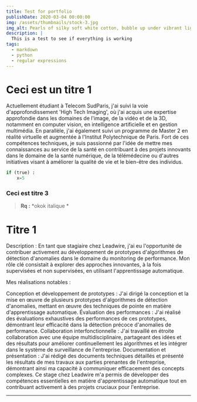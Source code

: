 ```yaml
---
title: Test for portfolio
publishDate: 2020-03-04 00:00:00
img: /assets/thumbnails/stock-3.jpg
img_alt: Pearls of silky soft white cotton, bubble up under vibrant lighting
description: |
  This is a test to see if everything is working
tags:
  - markdown
  - python
  - regular expressions
---
```


# Ceci est un titre 1

Actuellement étudiant à Telecom SudParis, j'ai suivi la voie d'approfondissement 'High Tech Imaging', où j'ai acquis une expertise approfondie dans les domaines de l'image, de la vidéo et de la 3D, notamment en computer vision, en intelligence artificielle et en gestion multimédia. En parallèle, j'ai également suivi un programme de Master 2 en réalité virtuelle et augmentée à l'Institut Polytechnique de Paris. Fort de ces compétences techniques, je suis passionné par l'idée de mettre mes connaissances au service de la santé en contribuant à des projets innovants dans le domaine de la santé numérique, de la télémédecine ou d'autres initiatives visant à améliorer la qualité de vie et le bien-être des individus.

```python
if (true) :
	x=5
```

### Ceci est titre 3 

>**Rq :** 
>*okok italique *

# Titre 1 
Description :
En tant que stagiaire chez Leadwire, j'ai eu l'opportunité de contribuer activement au développement de prototypes d'algorithmes de détection d'anomalies dans le domaine du monitoring de performance. Mon rôle clé consistait à explorer des approches innovantes, à la fois supervisées et non supervisées, en utilisant l'apprentissage automatique.

Mes réalisations notables :

Conception et développement de prototypes : J'ai dirigé la conception et la mise en œuvre de plusieurs prototypes d'algorithmes de détection d'anomalies, mettant en œuvre des techniques de pointe en matière d'apprentissage automatique.
Évaluation des performances : J'ai réalisé des évaluations exhaustives des performances de ces prototypes, démontrant leur efficacité dans la détection précoce d'anomalies de performance.
Collaboration interfonctionnelle : J'ai travaillé en étroite collaboration avec une équipe multidisciplinaire, partageant des idées et des résultats pour améliorer continuellement les algorithmes et les intégrer dans le système de surveillance de l'entreprise.
Documentation et présentation : J'ai rédigé des documents techniques détaillés et présenté les résultats de mes travaux aux parties prenantes de l'entreprise, démontrant ainsi ma capacité à communiquer efficacement des concepts complexes.
Ce stage chez Leadwire m'a permis de développer des compétences essentielles en matière d'apprentissage automatique tout en contribuant activement à des projets cruciaux pour l'entreprise.

---


